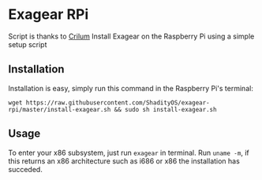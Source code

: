 # Exagear RPi
Script is thanks to [Crilum](https://github.com/Crilum)
Install Exagear on the Raspberry Pi using a simple setup script
## Installation
Installation is easy, simply run this command in the Raspberry Pi's terminal:
```
wget https://raw.githubusercontent.com/ShadityOS/exagear-rpi/master/install-exagear.sh && sudo sh install-exagear.sh
```

## Usage
To enter your x86 subsystem, just run ```exagear``` in terminal. Run ```uname -m```, if this returns an x86 architecture such as i686 or x86 the installation has succeded.

